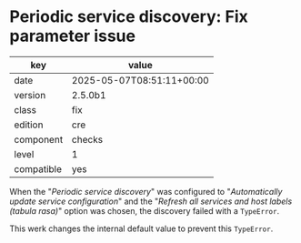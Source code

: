 [//]: # (werk v2)
# Periodic service discovery: Fix parameter issue

key        | value
---------- | ---
date       | 2025-05-07T08:51:11+00:00
version    | 2.5.0b1
class      | fix
edition    | cre
component  | checks
level      | 1
compatible | yes

When the "_Periodic service discovery_" was configured to "_Automatically update service configuration_" and the "_Refresh all services and host labels (tabula rasa)_" option was chosen, the discovery failed with a `TypeError`.

This werk changes the internal default value to prevent this `TypeError`.
